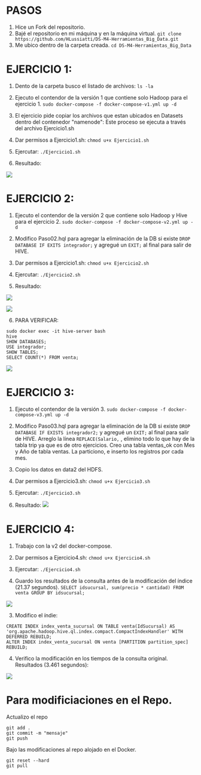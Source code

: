 # PASOS
1. Hice un Fork del repositorio.
2. Bajé el repositorio en mi máquina y en la máquina virtual.
``` git clone https://github.com/HLussiatti/DS-M4-Herramientas_Big_Data.git ```
3. Me ubico dentro de la carpeta creada.
``` cd DS-M4-Herramientas_Big_Data ```


# EJERCICIO 1:
1. Dento de la carpeta busco el listado de archivos:
```ls -la ```

2. Ejecuto el contendor de la versión 1 que contiene solo Hadoop para el ejercicio 1.
``` sudo docker-compose -f docker-compose-v1.yml up -d ```

3. El ejercicio pide copiar los archivos que estan ubicados en Datasets dentro del contenedor "namenode":
Este proceso se ejecuta a través del archivo Ejercicio1.sh

4. Dar permisos a Ejercicio1.sh: 
``` chmod u+x Ejercicio1.sh ```

5. Ejercutar: 
``` ./Ejercicio1.sh ```

6. Resultado:

![](Ejercicio_1_HDFS.png)



# EJERCICIO 2:
1. Ejecuto el contendor de la versión 2 que contiene solo Hadoop y Hive para el ejercicio 2.
``` sudo docker-compose -f docker-compose-v2.yml up -d ```

2. Modifico Paso02.hql para agregar la eliminación de la DB si existe ```DROP DATABASE IF EXITS integrador;``` y agregué un ```EXIT;``` al final para salir de HIVE.

3. Dar permisos a Ejercicio1.sh: 
``` chmod u+x Ejercicio2.sh ```

4. Ejercutar: 
``` ./Ejercicio2.sh ```

5. Resultado:

![](Ejercicio_2_HDFS.png)

![](Ejercicio_2_SQL_1.png)

6. PARA VERIFICAR:
``` 
sudo docker exec -it hive-server bash
hive
SHOW DATABASES;
USE integrador;
SHOW TABLES;
SELECT COUNT(*) FROM venta;
```


![](Ejercicio_2_SQL_2.png)







# EJERCICIO 3:
1. Ejecuto el contendor de la versión 3.
``` sudo docker-compose -f docker-compose-v3.yml up -d ```

2. Modifico Paso03.hql para agregar la eliminación de la DB si existe ```DROP DATABASE IF EXISTS integrador2;``` y agregué un ```EXIT;``` al final para salir de HIVE. Arreglo la línea ```REPLACE(Salario,``` , elimino todo lo que hay de la tabla trip ya que es de otro ejercicios. Creo una tabla ventas_ok con Mes y Año de tabla ventas. La particiono, e inserto los registros por cada mes.

3. Copio los datos en data2 del HDFS.

4. Dar permisos a Ejercicio3.sh: 
``` chmod u+x Ejercicio3.sh ```

3. Ejercutar: 
``` ./Ejercicio3.sh ```

4. Resultado:
![](Ejercicio_3_HDFS.png)




# EJERCICIO 4:
1. Trabajo con la v2 del docker-compose.

2. Dar permisos a Ejercicio4.sh: 
``` chmod u+x Ejercicio4.sh ```

3. Ejercutar: 
``` ./Ejercicio4.sh ```

2. Guardo los resultados de la consulta antes de la modificación del índice (21.37 segundos).
```SELECT idsucursal, sum(precio * cantidad) FROM venta GROUP BY idsucursal;```

![](Ejercicio_4_SQL_1.png)

3. Modifico el índie:

```
CREATE INDEX index_venta_sucursal ON TABLE venta(IdSucursal) AS 'org.apache.hadoop.hive.ql.index.compact.CompactIndexHandler' WITH DEFERRED REBUILD;
ALTER INDEX index_venta_sucursal ON venta [PARTITION partition_spec] REBUILD; 
```

4. Verifico la modificación en los tiempos de la consulta original. Resultados  (3.461 segundos):

![](Ejercicio_4_SQL_2.png)







# Para modificiaciones en el Repo.
Actualizo el repo
```
git add .
git commit -m "mensaje"
git push
```
Bajo las modificaciones al repo alojado en el Docker.
```
git reset --hard
git pull
```







    